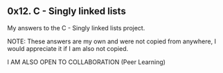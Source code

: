 ## 0x12. C - Singly linked lists

My answers to the C - Singly linked lists project.

NOTE: These answers are my own and were not copied from anywhere, I would appreciate it if I am also not copied.

I AM ALSO OPEN TO COLLABORATION (Peer Learning)
